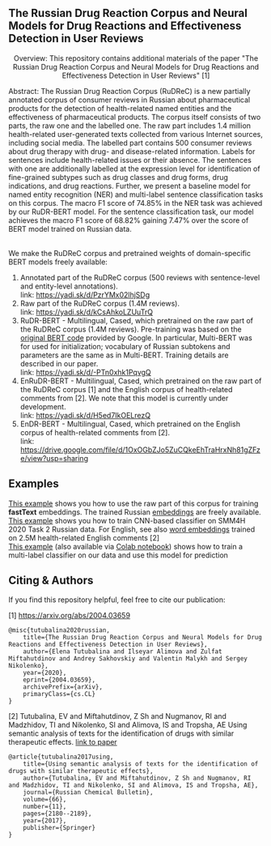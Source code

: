 The Russian Drug Reaction Corpus and Neural Models for Drug Reactions and Effectiveness Detection in User Reviews
---

<p style="text-align: center;">
Overview: This repository contains additional materials of the paper "The Russian Drug Reaction Corpus and Neural Models for Drug Reactions and Effectiveness Detection in User Reviews" [1]
</p>
Abstract: The Russian Drug Reaction Corpus (RuDReC) is a new partially annotated corpus of consumer reviews in Russian about pharmaceutical products for the detection of health-related named entities and the effectiveness of pharmaceutical products. The corpus itself consists of two parts, the raw one and the labelled one. The raw part includes 1.4 million health-related user-generated texts collected from various Internet sources, including social media. The labelled part contains 500 consumer reviews about drug therapy with drug- and disease-related information. Labels for sentences include health-related issues or their absence. The sentences with one are additionally labelled at the expression level for identification of fine-grained subtypes such as drug classes and drug forms, drug indications, and drug reactions. Further, we present a baseline model for named entity recognition (NER) and multi-label sentence classification tasks on this corpus. The macro F1 score of 74.85% in the NER task was achieved by our RuDR-BERT model. For the sentence classification task, our model achieves the macro F1 score of 68.82% gaining 7.47% over the score of BERT model trained on Russian data. 

\
We make the RuDReC corpus and pretrained weights of domain-specific BERT models freely available:

1. Annotated part of the RuDReC corpus (500 reviews with sentence-level and entity-level annotations). \
   link: https://yadi.sk/d/PzrYMx02lhjSDg
2. Raw part of the RuDReC corpus (1.4M reviews). \
   link: https://yadi.sk/d/kCsAhkoLZUuTrQ
3. RuDR-BERT - Multilingual, Cased, which pretrained on the raw part of the RuDReC corpus (1.4M reviews). Pre-training was based on the [original BERT code](https://github.com/google-research/bert) provided by Google. In particular, Multi-BERT was for used for initialization; vocabulary of Russian subtokens and parameters are the same as in Multi-BERT. Training details are described in our paper. \
   link: https://yadi.sk/d/-PTn0xhk1PqvgQ
4. EnRuDR-BERT - Multilingual, Cased, which pretrained on the raw part of the RuDReC corpus [1] and the English corpus of health-related comments from [2]. We note that this model is currently under development. \
   link: https://yadi.sk/d/H5ed7IkOELrezQ
5. EnDR-BERT - Multilingual, Cased, which pretrained on the English corpus of health-related comments from [2]. \
   link: https://drive.google.com/file/d/1OxOGbZJo5ZuCQkeEhTraHrxNh81gZFze/view?usp=sharing

Examples
---

[This example](https://github.com/cimm-kzn/RuDReC/blob/master/examples/Raw_preprocessing.ipynb) shows you how to use the raw part of this corpus for training **fastText** embeddings.  The trained Russian [embeddings](https://drive.google.com/file/d/1su3IYY1avcj95tez69JI8f5qsTng72-I/view?usp=sharing) are freely available. \
[This example](https://github.com/cimm-kzn/RuDReC/blob/master/examples/Tweets_classification_CNN.ipynb) shows you how to train CNN-based classifier on SMM4H 2020 Task 2 Russian data. For English, see also [word embeddings](https://github.com/dartrevan/ChemTextMining/blob/master/word2vec/Health_2.5mreviews.s200.w10.n5.v15.cbow.bin) trained on 2.5M health-related English comments [2] \
[This example](https://github.com/cimm-kzn/RuDReC/blob/master/examples/multilabel_text_classification_RuDReC_bert.ipynb) (also available via [Colab notebook](https://colab.research.google.com/drive/1g_2W__vi6fuEn8pSma0NXNHbNuebptHF?usp=sharing)) shows how to train a multi-label classifier on our data and use this model for prediction 



Citing & Authors
---
If you find this repository helpful, feel free to cite our publication:

[1] https://arxiv.org/abs/2004.03659
```
@misc{tutubalina2020russian,
    title={The Russian Drug Reaction Corpus and Neural Models for Drug Reactions and Effectiveness Detection in User Reviews},
    author={Elena Tutubalina and Ilseyar Alimova and Zulfat Miftahutdinov and Andrey Sakhovskiy and Valentin Malykh and Sergey Nikolenko},
    year={2020},
    eprint={2004.03659},
    archivePrefix={arXiv},
    primaryClass={cs.CL}
}
```
[2] Tutubalina, EV and Miftahutdinov, Z Sh and Nugmanov, RI and Madzhidov, TI and Nikolenko, SI and Alimova, IS and Tropsha, AE Using semantic analysis of texts for the identification of drugs with similar therapeutic effects.
   [link to paper](https://www.researchgate.net/profile/Elena_Tutubalina/publication/323751823_Using_semantic_analysis_of_texts_for_the_identification_of_drugs_with_similar_therapeutic_effects/links/5bf7cfc3299bf1a0202cbc1f/Using-semantic-analysis-of-texts-for-the-identification-of-drugs-with-similar-therapeutic-effects.pdf)
```
@article{tutubalina2017using,
    title={Using semantic analysis of texts for the identification of drugs with similar therapeutic effects},
    author={Tutubalina, EV and Miftahutdinov, Z Sh and Nugmanov, RI and Madzhidov, TI and Nikolenko, SI and Alimova, IS and Tropsha, AE},
    journal={Russian Chemical Bulletin},
    volume={66},
    number={11},
    pages={2180--2189},
    year={2017},
    publisher={Springer}
}
```
